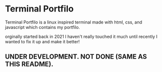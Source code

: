 # Terminal Portfilo

Terminal Portfilo is a linux inspired terminal made with html, css, and javascript which contains my portfilo.

orginally started back in 2021 I haven't really touched it much until recently I wanted to fix it up and make it better!

## UNDER DEVELOPMENT. NOT DONE (SAME AS THIS README).
